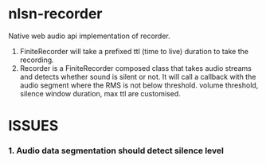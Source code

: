 # nlsn-recorder

Native web audio api implementation of recorder.

1. FiniteRecorder will take a prefixed ttl (time to live) duration to take the recording.
2. Recorder is a FiniteRecorder composed class that takes audio streams and detects whether sound is silent or not. It will call a callback with the audio segment where the RMS is not below threshold. volume threshold, silence window duration, max ttl are customised.

# ISSUES

### 1. Audio data segmentation should detect silence level
